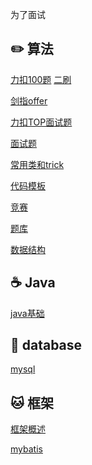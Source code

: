 为了面试

## :pencil2: 算法

[力扣100题](https://github.com/zyxhzsh/For-the-interview/blob/master/algorithm/leetcode100.md) [二刷](https://github.com/zyxhzsh/For-the-interview/blob/master/algorithm/todo.md)

[剑指offer](https://github.com/zyxhzsh/For-the-interview/blob/master/algorithm/剑指offer.md)

[力扣TOP面试题](https://github.com/zyxhzsh/For-the-interview/blob/master/algorithm/力扣TOP面试题.md)

[面试题](https://github.com/zyxhzsh/For-the-interview/blob/master/algorithm/面试题.md)

[常用类和trick](https://github.com/zyxhzsh/For-the-interview/blob/master/algorithm/常用类和trick.md)

[代码模板](https://github.com/zyxhzsh/For-the-interview/blob/master/algorithm/代码模板.md)

[竞赛](https://github.com/zyxhzsh/For-the-interview/blob/master/algorithm/leetcode周赛.md)

[题库](https://github.com/zyxhzsh/For-the-interview/blob/master/algorithm/题库.md)

[数据结构](https://github.com/zyxhzsh/For-the-interview/blob/master/algorithm/数据结构.md)

## :coffee: Java

[java基础](https://github.com/GrowTowardsSunlight/For-the-interview/blob/master/java/java基础.md)

[//]: [笔试题](https://github.com/GrowTowardsSunlight/For-the-interview/blob/master/java/笔试题.md)

## :tea: database

[mysql](https://github.com/GrowTowardsSunlight/For-the-interview/blob/master/database/readme.md)

## :cat: 框架

[框架概述](https://github.com/GrowTowardsSunlight/For-the-interview/blob/master/frame/框架概述.md)

[mybatis](https://github.com/GrowTowardsSunlight/For-the-interview/blob/master/frame/mybatis.md)
